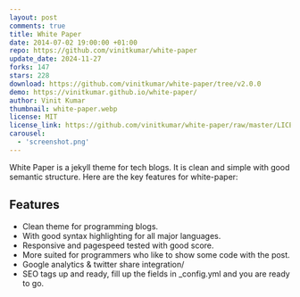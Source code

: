 ```yaml
---
layout: post
comments: true
title: White Paper
date: 2014-07-02 19:00:00 +01:00
repo: https://github.com/vinitkumar/white-paper
update_date: 2024-11-27
forks: 147
stars: 228
download: https://github.com/vinitkumar/white-paper/tree/v2.0.0
demo: https://vinitkumar.github.io/white-paper/
author: Vinit Kumar
thumbnail: white-paper.webp
license: MIT
license_link: https://github.com/vinitkumar/white-paper/raw/master/LICENSE
carousel:
  - 'screenshot.png'
---
```


White Paper is a jekyll theme for tech blogs. It is clean and simple with good semantic structure. Here are the key features for white-paper:

## Features

* Clean theme for programming blogs.
* With good syntax highlighting for all major languages.
* Responsive and pagespeed tested with good score.
* More suited for programmers who like to show some code with the post.
* Google analytics & twitter share integration/
* SEO tags up and ready, fill up the fields in _config.yml and you are   ready to go.
